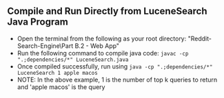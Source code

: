 ## Compile and Run Directly from LuceneSearch Java Program
- Open the terminal from the following as your root directory: "Reddit-Search-Engine\Part B.2 - Web App" 
- Run the following command to compile java code: ```javac -cp ".;dependencies/*" LuceneSearch.java```
- Once compiled successfully, run using ```java -cp ".;dependencies/*" LuceneSearch 1 apple macos```
- NOTE: In the above example, 1 is the number of top k queries to return and 'apple macos' is the query